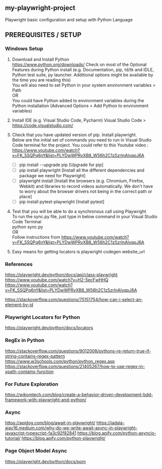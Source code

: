 ## my-playwright-project
Playwright basic configuration and setup with Python Language

## PREREQUISITES / SETUP
### Windows Setup
1) Download and Install Python <br/>
    https://www.python.org/downloads/
        Check on most of the Optional Features during Python install (e.g. Documentation, pip, td/tk and IDLE, Python test suite, py launcher.  Additional options might be available by the time you are reading this)<br/>
        You will also need to set Python in your system environment variables > Path<br/>
        OR <br/>
        You could have Python added to environment variables during the Python installation (Advanced Options > Add Python to environment variables)
2) Install IDE (e.g. Visual Studio Code, Pycharm)
    Visual Studio Code > https://code.visualstudio.com/
3) Check that you have updated version of pip.  Install playwright.<br/>
    Below are the initial set of commands you need to run in Visual Studio Code terminal for the project.  You could refer to this Youtube video : https://www.youtube.com/watch?v=FK_5SQPq6nY&list=PLYDwWPRvXB8_W56h2C1z5zrlnAlvqpJ6A<br/>
    - [ ] pip install --upgrade pip
        [Upgrade for pip]<br/>
    - [ ] pip install playwright
        [Install all the different dependencies and package we need for Playwright]<br/>
    - [ ] playwright install
        [Install the browsers (e.g. Chromium, Firefox, Webkit) and libraries to record videos automatically.  We don't have to worry about the browser drivers not being in the correct path or place]<br/>
    - [ ] pip install pytest-playwright 
        [Install pytest]
4) Test that you will be able to do a synchronous call using Playwright<br/>
    To run the sync.py file, just type in below command in your Visual Studio Code Terminal<br/>
        python sync.py<br/>
    OR<br/>
    Follow instructions from https://www.youtube.com/watch?v=FK_5SQPq6nY&list=PLYDwWPRvXB8_W56h2C1z5zrlnAlvqpJ6A

5) Easy means for getting locators is playwright codegen website_url

### References
https://playwright.dev/python/docs/api/class-playwright
https://www.youtube.com/watch?v=H2-5ecFwHHQ
https://www.youtube.com/watch?v=FK_5SQPq6nY&list=PLYDwWPRvXB8_W56h2C1z5zrlnAlvqpJ6A
<!-- How to select an element by id in Playwright -->
https://stackoverflow.com/questions/75151754/how-can-i-select-an-element-by-id

### Playwright Locators for Python
https://playwright.dev/python/docs/locators

<!-- References for RegEx -->
### RegEx in Python
https://stackoverflow.com/questions/9012008/pythons-re-return-true-if-string-contains-regex-pattern
https://www.w3schools.com/python/python_regex.asp
https://stackoverflow.com/questions/21405267/how-to-use-regex-in-xpath-contains-function

### For Future Exploration
<!-- Behave with Playwright -->
https://wikomtech.com/blog/create-a-behavior-driven-development-bdd-framework-with-playwright-and-python/

### Async
https://apidog.com/blog/await-in-playwright/
https://jadala-ajay16.medium.com/why-do-we-write-await-async-in-playwright-javascript-typescript-fa3c92f82841
https://blog.apify.com/python-asyncio-tutorial/
https://blog.apify.com/python-playwright/

### Page Object Model Async
https://playwright.dev/python/docs/pom